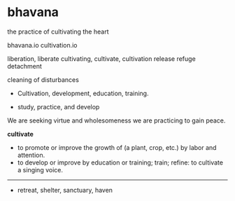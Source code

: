 # bhavana
the practice of cultivating the heart


bhavana.io
cultivation.io


liberation, liberate 
cultivating, cultivate, cultivation
release 
refuge 
detachment 

cleaning of disturbances

- Cultivation, development, education, training.

- study, practice, and develop

We are seeking virtue and wholesomeness
we are practicing to gain peace. 

**cultivate**
- to promote or improve the growth of (a plant, crop, etc.) by labor and attention.
- to develop or improve by education or training; train; refine: to cultivate a singing voice.

---

- retreat, shelter, sanctuary, haven
